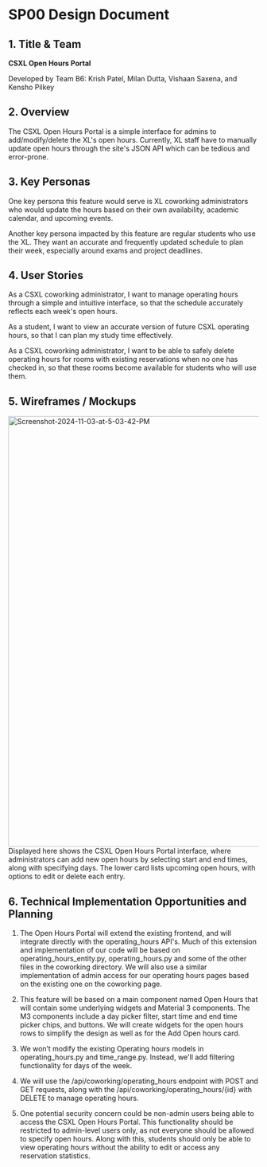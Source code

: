 # SP00 Design Document

## 1. Title & Team

**CSXL Open Hours Portal**

Developed by Team B6: Krish Patel, Milan Dutta, Vishaan Saxena, and Kensho Pilkey

## 2. Overview

The CSXL Open Hours Portal is a simple interface for admins to add/modify/delete the XL's open hours. Currently, XL staff have to manually update open hours through the site's JSON API which can be tedious and error-prone.

## 3. Key Personas

One key persona this feature would serve is XL coworking administrators who would update the hours based on their own availability, academic calendar, and upcoming events.

Another key persona impacted by this feature are regular students who use the XL. They want an accurate and frequently updated schedule to plan their week, especially around exams and project deadlines.

## 4. User Stories

As a CSXL coworking administrator, I want to manage operating hours through a simple and intuitive interface, so that the schedule accurately reflects each week's open hours.

As a student, I want to view an accurate version of future CSXL operating hours, so that I can plan my study time effectively.

As a CSXL coworking administrator, I want to be able to safely delete operating hours for rooms with existing reservations when no one has checked in, so that these rooms become available for students who will use them.

## 5. Wireframes / Mockups

<img width="864" alt="Screenshot-2024-11-03-at-5-03-42-PM" src="https://github.com/user-attachments/assets/570db7bf-b656-41d2-80b2-d016d7cbbb1f">
Displayed here shows the CSXL Open Hours Portal interface, where administrators can add new open hours by selecting start and end times, along with specifying days. The lower card lists upcoming open hours, with options to edit or delete each entry.

## 6. Technical Implementation Opportunities and Planning

1. The Open Hours Portal will extend the existing frontend, and will integrate directly with the operating_hours API's. Much of this extension and implementation of our code will be based on operating_hours_entity.py, operating_hours.py and some of the other files in the coworking directory. We will also use a similar implementation of admin access for our operating hours pages based on the existing one on the coworking page.

2. This feature will be based on a main component named Open Hours that will contain some underlying widgets and Material 3 components. The M3 components include a day picker filter, start time and end time picker chips, and buttons. We will create widgets for the open hours rows to simplify the design as well as for the Add Open hours card.

3. We won’t modify the existing Operating hours models in operating_hours.py and time_range.py. Instead, we'll add filtering functionality for days of the week.

4. We will use the /api/coworking/operating_hours endpoint with POST and GET requests, along with the /api/coworking/operating_hours/{id} with DELETE to manage operating hours.

5. One potential security concern could be non-admin users being able to access the CSXL Open Hours Portal. This functionality should be restricted to admin-level users only, as not everyone should be allowed to specify open hours. Along with this, students should only be able to view operating hours without the ability to edit or access any reservation statistics.
